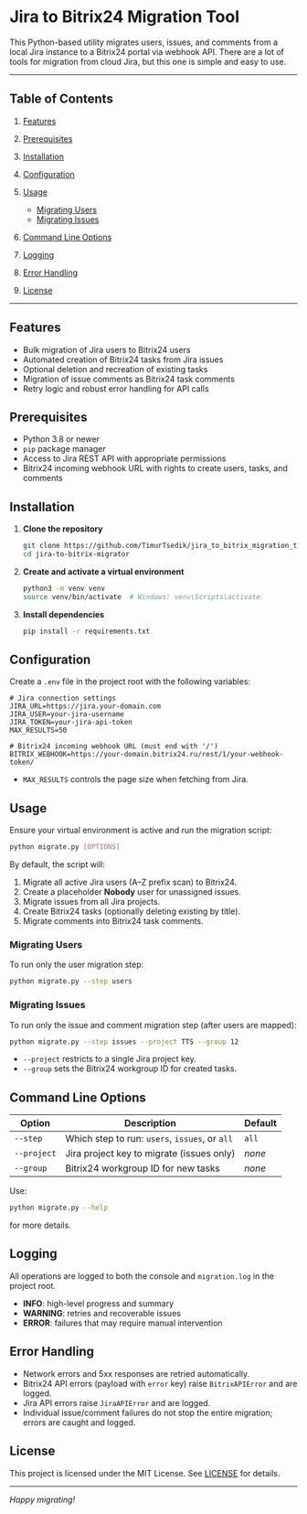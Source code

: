 # Jira to Bitrix24 Migration Tool

This Python-based utility migrates users, issues, and comments from a local Jira instance to a Bitrix24 portal via webhook API.
There are a lot of tools for migration from cloud Jira, but this one is simple and easy to use.

---

## Table of Contents

1. [Features](#features)
2. [Prerequisites](#prerequisites)
3. [Installation](#installation)
4. [Configuration](#configuration)
5. [Usage](#usage)

   * [Migrating Users](#migrating-users)
   * [Migrating Issues](#migrating-issues)
6. [Command Line Options](#command-line-options)
7. [Logging](#logging)
8. [Error Handling](#error-handling)
9. [License](#license)

---

## Features

* Bulk migration of Jira users to Bitrix24 users
* Automated creation of Bitrix24 tasks from Jira issues
* Optional deletion and recreation of existing tasks
* Migration of issue comments as Bitrix24 task comments
* Retry logic and robust error handling for API calls

## Prerequisites

* Python 3.8 or newer
* `pip` package manager
* Access to Jira REST API with appropriate permissions
* Bitrix24 incoming webhook URL with rights to create users, tasks, and comments

## Installation

1. **Clone the repository**

   ```bash
   git clone https://github.com/TimurTsedik/jira_to_bitrix_migration_tool.git
   cd jira-to-bitrix-migrator
   ```
2. **Create and activate a virtual environment**

   ```bash
   python3 -m venv venv
   source venv/bin/activate  # Windows: venv\Scripts\activate
   ```
3. **Install dependencies**

   ```bash
   pip install -r requirements.txt
   ```

## Configuration

Create a `.env` file in the project root with the following variables:

```dotenv
# Jira connection settings
JIRA_URL=https://jira.your-domain.com
JIRA_USER=your-jira-username
JIRA_TOKEN=your-jira-api-token
MAX_RESULTS=50

# Bitrix24 incoming webhook URL (must end with '/')
BITRIX_WEBHOOK=https://your-domain.bitrix24.ru/rest/1/your-webhook-token/
```

* `MAX_RESULTS` controls the page size when fetching from Jira.

## Usage

Ensure your virtual environment is active and run the migration script:

```bash
python migrate.py [OPTIONS]
```

By default, the script will:

1. Migrate all active Jira users (A–Z prefix scan) to Bitrix24.
2. Create a placeholder **Nobody** user for unassigned issues.
3. Migrate issues from all Jira projects.
4. Create Bitrix24 tasks (optionally deleting existing by title).
5. Migrate comments into Bitrix24 task comments.

### Migrating Users

To run only the user migration step:

```bash
python migrate.py --step users
```

### Migrating Issues

To run only the issue and comment migration step (after users are mapped):

```bash
python migrate.py --step issues --project TTS --group 12
```

* `--project` restricts to a single Jira project key.
* `--group` sets the Bitrix24 workgroup ID for created tasks.

## Command Line Options

| Option          | Description                                    | Default |
| --------------- |------------------------------------------------| ------- |
| `--step`        | Which step to run: `users`, `issues`, or `all` | `all`   |
| `--project`     | Jira project key to migrate (issues only)      | *none*  |
| `--group`       | Bitrix24 workgroup ID for new tasks            | *none*  |

Use:

```bash
python migrate.py --help
```

for more details.

## Logging

All operations are logged to both the console and `migration.log` in the project root.

* **INFO**: high-level progress and summary
* **WARNING**: retries and recoverable issues
* **ERROR**: failures that may require manual intervention

## Error Handling

* Network errors and 5xx responses are retried automatically.
* Bitrix24 API errors (payload with `error` key) raise `BitrixAPIError` and are logged.
* Jira API errors raise `JiraAPIError` and are logged.
* Individual issue/comment failures do not stop the entire migration; errors are caught and logged.


## License

This project is licensed under the MIT License. See [LICENSE](LICENSE) for details.

---

*Happy migrating!*
